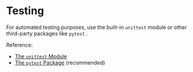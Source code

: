 
# Testing

For automated testing purposes, use the built-in `unittest` module or other third-party packages like `pytest` .

Reference:

  + [The `unittest` Module](https://docs.python.org/3/library/unittest.html)
  + [The `pytest` Package](packages/pytest.md) (recommended)
